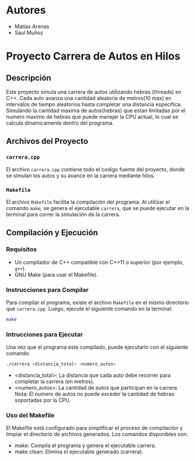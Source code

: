 # Autores
- Matias Arenas
- Saul Muñoz

# Proyecto Carrera de Autos en Hilos

## Descripción

Este proyecto simula una carrera de autos utilizando hebras (threads) en C++. Cada auto avanza una cantidad aleatoria de metros(10 max) en intervalos de tiempo aleatorios hasta completar una distancia especifica.
Simulando la cantidad maxima de autos(hebras) que estan limitadas por el numero maximo de hebras que puede manejar la CPU actual, lo cual se calcula dinamicamente dentro del programa.

## Archivos del Proyecto

### `carrera.cpp`
El archivo `carrera.cpp` contiene todo el codigo fuente del proyecto, donde se simulan los autos y su avance en la carrera mediante hilos.

### `Makefile`
El archivo `Makefile` facilita la compilación del programa. Al utilizar el comando `make`, se genera el ejecutable `carrera`, que se puede ejecutar en la terminal para correr la simulación de la carrera.

## Compilación y Ejecución

### Requisitos
- Un compilador de C++ compatible con C++11 o superior (por ejemplo, `g++`).
- GNU Make (para usar el Makefile).

### Instrucciones para Compilar

Para compilar el programa, existe el archivo `Makefile` en el mismo directorio que `carrera.cpp`. Luego, ejecute el siguiente comando en la terminal:

```bash
make 
```
### Intrucciones para Ejecutar

Una vez que el programa este compilado, puede ejecutarlo con el siguiente comando:
```bash
./carrera <distancia_total> <numero_autos> 
```
- <distancia_total>: La distancia que cada auto debe recorrer para completar la carrera (en metros).
- <numero_autos>: La cantidad de autos que participan en la carrera. Nota: El numero de autos no puede exceder la cantidad de hebras soportadas por la CPU.

### Uso del Makefile

El Makefile está configurado para simplificar el proceso de compilación y limpiar el directorio de archivos generados. Los comandos disponibles son:
- make: Compila el programa y genera el ejecutable carrera.
- make clean: Elimina el ejecutable generado (carrera).
